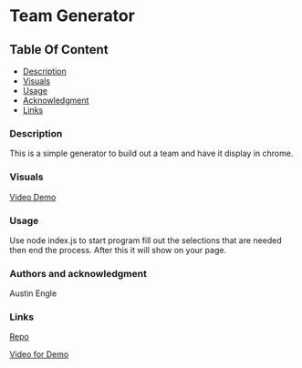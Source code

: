 # Team Generator

## Table Of Content

- [Description](#Description)
- [Visuals](#Visuals)
- [Usage](#Usage)
- [Acknowledgment](#Authors)
- [Links](#Links)

### Description

This is a simple generator to build out a team and have it display in chrome.

### Visuals

[Video Demo](https://drive.google.com/file/d/1NT1_ze8QMCme6sTzoC1_PX4K5GgeAY5p/view?usp=sharing)

### Usage

Use node index.js to start program fill out the selections that are needed then end the process. After this it will show on your page.

### Authors and acknowledgment

Austin Engle

### Links

[Repo](https://github.com/FatherWolf/team-generator)

[Video for Demo](https://drive.google.com/file/d/1NT1_ze8QMCme6sTzoC1_PX4K5GgeAY5p/view?usp=sharing)
